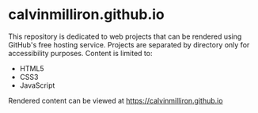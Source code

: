 # calvinmilliron.github.io
This repository is dedicated to web projects that can be rendered using GitHub's free hosting service.
Projects are separated by directory only for accessibility purposes.
Content is limited to:
<ul>
  <li>HTML5</li>
  <li>CSS3</li>
  <li>JavaScript</li>
</ul>
Rendered content can be viewed at <a href="https://calvinmilliron.github.io" target="_blank">https://calvinmilliron.github.io</a>
